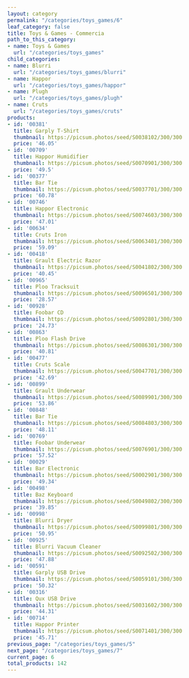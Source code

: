 ```yaml
---
layout: category
permalink: "/categories/toys_games/6"
leaf_category: false
title: Toys & Games - Commercia
path_to_this_category:
- name: Toys & Games
  url: "/categories/toys_games"
child_categories:
- name: Blurri
  url: "/categories/toys_games/blurri"
- name: Happor
  url: "/categories/toys_games/happor"
- name: Plugh
  url: "/categories/toys_games/plugh"
- name: Cruts
  url: "/categories/toys_games/cruts"
products:
- id: '00381'
  title: Garply T-Shirt
  thumbnail: https://picsum.photos/seed/S0038102/300/300
  price: '46.05'
- id: '00709'
  title: Happor Humidifier
  thumbnail: https://picsum.photos/seed/S0070901/300/300
  price: '49.5'
- id: '00377'
  title: Bar Tie
  thumbnail: https://picsum.photos/seed/S0037701/300/300
  price: '60.78'
- id: '00746'
  title: Happor Electronic
  thumbnail: https://picsum.photos/seed/S0074603/300/300
  price: '47.01'
- id: '00634'
  title: Cruts Iron
  thumbnail: https://picsum.photos/seed/S0063401/300/300
  price: '59.09'
- id: '00418'
  title: Grault Electric Razor
  thumbnail: https://picsum.photos/seed/S0041802/300/300
  price: '40.45'
- id: '00965'
  title: Ploo Tracksuit
  thumbnail: https://picsum.photos/seed/S0096501/300/300
  price: '28.57'
- id: '00928'
  title: Foobar CD
  thumbnail: https://picsum.photos/seed/S0092801/300/300
  price: '24.73'
- id: '00863'
  title: Ploo Flash Drive
  thumbnail: https://picsum.photos/seed/S0086301/300/300
  price: '40.81'
- id: '00477'
  title: Cruts Scale
  thumbnail: https://picsum.photos/seed/S0047701/300/300
  price: '42.69'
- id: '00899'
  title: Grault Underwear
  thumbnail: https://picsum.photos/seed/S0089901/300/300
  price: '53.86'
- id: '00848'
  title: Bar Tie
  thumbnail: https://picsum.photos/seed/S0084803/300/300
  price: '48.11'
- id: '00769'
  title: Foobar Underwear
  thumbnail: https://picsum.photos/seed/S0076901/300/300
  price: '57.52'
- id: '00029'
  title: Bar Electronic
  thumbnail: https://picsum.photos/seed/S0002901/300/300
  price: '49.34'
- id: '00498'
  title: Baz Keyboard
  thumbnail: https://picsum.photos/seed/S0049802/300/300
  price: '39.85'
- id: '00998'
  title: Blurri Dryer
  thumbnail: https://picsum.photos/seed/S0099801/300/300
  price: '50.95'
- id: '00925'
  title: Blurri Vacuum Cleaner
  thumbnail: https://picsum.photos/seed/S0092502/300/300
  price: '47.88'
- id: '00591'
  title: Garply USB Drive
  thumbnail: https://picsum.photos/seed/S0059101/300/300
  price: '50.32'
- id: '00316'
  title: Qux USB Drive
  thumbnail: https://picsum.photos/seed/S0031602/300/300
  price: '44.31'
- id: '00714'
  title: Happor Printer
  thumbnail: https://picsum.photos/seed/S0071401/300/300
  price: '45.71'
previous_page: "/categories/toys_games/5"
next_page: "/categories/toys_games/7"
current_page: 6
total_products: 142
---
```

